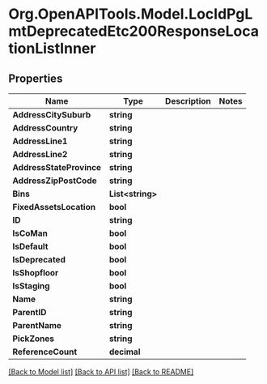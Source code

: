 # Org.OpenAPITools.Model.LocIdPgLmtDeprecatedEtc200ResponseLocationListInner

## Properties

Name | Type | Description | Notes
------------ | ------------- | ------------- | -------------
**AddressCitySuburb** | **string** |  | 
**AddressCountry** | **string** |  | 
**AddressLine1** | **string** |  | 
**AddressLine2** | **string** |  | 
**AddressStateProvince** | **string** |  | 
**AddressZipPostCode** | **string** |  | 
**Bins** | **List&lt;string&gt;** |  | 
**FixedAssetsLocation** | **bool** |  | 
**ID** | **string** |  | 
**IsCoMan** | **bool** |  | 
**IsDefault** | **bool** |  | 
**IsDeprecated** | **bool** |  | 
**IsShopfloor** | **bool** |  | 
**IsStaging** | **bool** |  | 
**Name** | **string** |  | 
**ParentID** | **string** |  | 
**ParentName** | **string** |  | 
**PickZones** | **string** |  | 
**ReferenceCount** | **decimal** |  | 

[[Back to Model list]](../README.md#documentation-for-models) [[Back to API list]](../README.md#documentation-for-api-endpoints) [[Back to README]](../README.md)

